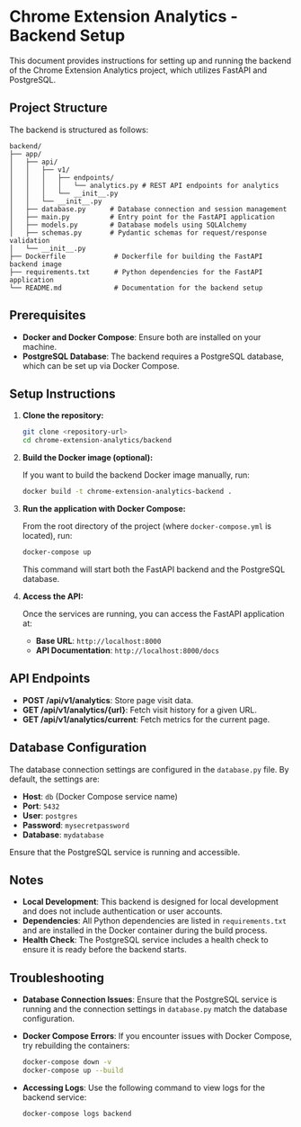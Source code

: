 # Chrome Extension Analytics - Backend Setup

This document provides instructions for setting up and running the backend of the Chrome Extension Analytics project, which utilizes FastAPI and PostgreSQL.

## Project Structure

The backend is structured as follows:

```
backend/
├── app/
│   ├── api/
│   │   ├── v1/
│   │   │   ├── endpoints/
│   │   │   │   └── analytics.py # REST API endpoints for analytics
│   │   │   └── __init__.py
│   │   └── __init__.py
│   ├── database.py      # Database connection and session management
│   ├── main.py          # Entry point for the FastAPI application
│   ├── models.py        # Database models using SQLAlchemy
│   ├── schemas.py       # Pydantic schemas for request/response validation
│   └── __init__.py
├── Dockerfile            # Dockerfile for building the FastAPI backend image
├── requirements.txt      # Python dependencies for the FastAPI application
└── README.md             # Documentation for the backend setup
```

## Prerequisites

- **Docker and Docker Compose**: Ensure both are installed on your machine.
- **PostgreSQL Database**: The backend requires a PostgreSQL database, which can be set up via Docker Compose.

## Setup Instructions

1. **Clone the repository:**

   ```bash
   git clone <repository-url>
   cd chrome-extension-analytics/backend
   ```

2. **Build the Docker image (optional):**

   If you want to build the backend Docker image manually, run:

   ```bash
   docker build -t chrome-extension-analytics-backend .
   ```

3. **Run the application with Docker Compose:**

   From the root directory of the project (where `docker-compose.yml` is located), run:

   ```bash
   docker-compose up
   ```

   This command will start both the FastAPI backend and the PostgreSQL database.

4. **Access the API:**

   Once the services are running, you can access the FastAPI application at:

   - **Base URL**: `http://localhost:8000`
   - **API Documentation**: `http://localhost:8000/docs`

## API Endpoints

- **POST /api/v1/analytics**: Store page visit data.
- **GET /api/v1/analytics/{url}**: Fetch visit history for a given URL.
- **GET /api/v1/analytics/current**: Fetch metrics for the current page.

## Database Configuration

The database connection settings are configured in the `database.py` file. By default, the settings are:

- **Host**: `db` (Docker Compose service name)
- **Port**: `5432`
- **User**: `postgres`
- **Password**: `mysecretpassword`
- **Database**: `mydatabase`

Ensure that the PostgreSQL service is running and accessible.

## Notes

- **Local Development**: This backend is designed for local development and does not include authentication or user accounts.
- **Dependencies**: All Python dependencies are listed in `requirements.txt` and are installed in the Docker container during the build process.
- **Health Check**: The PostgreSQL service includes a health check to ensure it is ready before the backend starts.

## Troubleshooting

- **Database Connection Issues**: Ensure that the PostgreSQL service is running and the connection settings in `database.py` match the database configuration.
- **Docker Compose Errors**: If you encounter issues with Docker Compose, try rebuilding the containers:

   ```bash
   docker-compose down -v
   docker-compose up --build
   ```

- **Accessing Logs**: Use the following command to view logs for the backend service:

   ```bash
   docker-compose logs backend
   ```